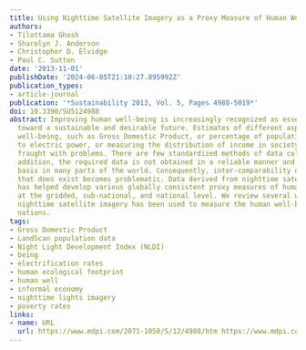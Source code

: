 ```yaml
---
title: Using Nighttime Satellite Imagery as a Proxy Measure of Human Well-Being
authors:
- Tilottama Ghosh
- Sharolyn J. Anderson
- Christopher D. Elvidge
- Paul C. Sutton
date: '2013-11-01'
publishDate: '2024-06-05T21:10:27.895992Z'
publication_types:
- article-journal
publication: '*Sustainability 2013, Vol. 5, Pages 4988-5019*'
doi: 10.3390/SU5124988
abstract: Improving human well-being is increasingly recognized as essential for movement
  toward a sustainable and desirable future. Estimates of different aspects of human
  well-being, such as Gross Domestic Product, or percentage of population with access
  to electric power, or measuring the distribution of income in society are often
  fraught with problems. There are few standardized methods of data collection; in
  addition, the required data is not obtained in a reliable manner and on a repetitive
  basis in many parts of the world. Consequently, inter-comparability of the data
  that does exist becomes problematic. Data derived from nighttime satellite imagery
  has helped develop various globally consistent proxy measures of human well-being
  at the gridded, sub-national, and national level. We review several ways in which
  nighttime satellite imagery has been used to measure the human well-being within
  nations.
tags:
- Gross Domestic Product
- LandScan population data
- Night Light Development Index (NLDI)
- being
- electrification rates
- human ecological footprint
- human well
- informal economy
- nighttime lights imagery
- poverty rates
links:
- name: URL
  url: https://www.mdpi.com/2071-1050/5/12/4988/htm https://www.mdpi.com/2071-1050/5/12/4988
---
```

